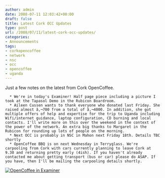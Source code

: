 ```yaml
---
author: admin
date: 2008-07-11 12:03:42+00:00
draft: false
title: Latest Cork OCC Updates
type: post
url: /2008/07/11/latest-cork-occ-updates/
categories:
- Announcements
tags:
- corkopencoffee
- network
- nsc
- occ
- opencoffee
- uganda
---
```


Just a few notes on the latest from Cork OpenCoffee.



	  * We're in today's Examiner! Half page piece including a picture I took at the Tapasol Demo in the Rubicon Boardroom.
	  * Aileen Cussen wants to thank everyone who donated last Friday. She raised almost â‚¬700 from a total of â‚¬4000. In addition, she got multiple offers of help and expertise for the trip to Uganda including Wifi/internet guidance, laptop configuration, CD burning and local contacts. I'll write more on this over the weekend in the context of the power of the network. An extra big thanks to Margaret in the Rubicon for rounding up lots of people on the morning.
	  * Next OCC is probably in NSC in Mahon next Friday 18th. Details TBC shortly
	  * OpenCoffee BBQ is on next Wednesday in Terryglass. We're carpooling from Cork with cars currently planning to leave Cork at 9.30 and returning pretty early (4ish). If you haven't already contacted me about getting transport (bus or car) please do ASAP. If you have, then I'll be mailing the carpooling details shortly.

[
](http://corkopencoffee.com/wp-content/uploads/2008/07/open_coffee.jpg)


[![OpenCoffee in Examiner](http://farm4.static.flickr.com/3249/2658542976_84d48fbc86_m.jpg)
](http://www.flickr.com/photos/bandon1/2658542976/)
